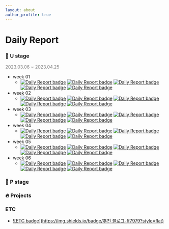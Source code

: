 ```yaml
---
layout: about
author_profile: true
---
```

# Daily Report

### 🌱 U stage
<span style="color:grey">2023.03.06 ~ 2023.04.25</span>
- week 01
   - [![Daily Report badge](https://img.shields.io/badge/Day%2001-ff7979?style=flat)](https://Forbuds.github.io/Daily_Reports/day_01) [![Daily Report badge](https://img.shields.io/badge/Day%2002-ffb497?style=flat)](https://Forbuds.github.io/Daily_Reports/day_02) [![Daily Report badge](https://img.shields.io/badge/Day%2003-ffe1a0?style=flat)](https://Forbuds.github.io/Daily_Reports/day_03) [![Daily Report badge](https://img.shields.io/badge/Day%2004-d7ff4f?style=flat)](https://Forbuds.github.io/Daily_Reports/day_04) [![Daily Report badge](https://img.shields.io/badge/Day%2005-c2fd8f?style=flat)](https://Forbuds.github.io/Daily_Reports/day_05)
- week 02
   - [![Daily Report badge](https://img.shields.io/badge/Day%2006-ff7979?style=flat)](https://Forbuds.github.io/Daily_Reports/day_06) [![Daily Report badge](https://img.shields.io/badge/Day%2007-ffb497?style=flat)](https://Forbuds.github.io/Daily_Reports/day_07) [![Daily Report badge](https://img.shields.io/badge/Day%2008-ffe1a0?style=flat)](https://Forbuds.github.io/Daily_Reports/day_08) [![Daily Report badge](https://img.shields.io/badge/Day%2009-d7ff4f?style=flat)](https://Forbuds.github.io/Daily_Reports/day_09) [![Daily Report badge](https://img.shields.io/badge/Day%2010-c2fd8f?style=flat)](https://Forbuds.github.io/Daily_Reports/day_10)
- week 03
   - [![Daily Report badge](https://img.shields.io/badge/Day%2011-ff7979?style=flat)](https://Forbuds.github.io/Daily_Reports/day_11) [![Daily Report badge](https://img.shields.io/badge/Day%2012-ffb497?style=flat)](https://Forbuds.github.io/Daily_Reports/day_12) [![Daily Report badge](https://img.shields.io/badge/Day%2013-ffe1a0?style=flat)](https://Forbuds.github.io/Daily_Reports/day_13) [![Daily Report badge](https://img.shields.io/badge/Day%2014-d7ff4f?style=flat)](https://Forbuds.github.io/Daily_Reports/day_14) [![Daily Report badge](https://img.shields.io/badge/Day%2015-c2fd8f?style=flat)](https://Forbuds.github.io/Daily_Reports/day_15)  
- week 04
   - [![Daily Report badge](https://img.shields.io/badge/Day%2016-ff7979?style=flat)](https://Forbuds.github.io/Daily_Reports/day_16) [![Daily Report badge](https://img.shields.io/badge/Day%2017-ffb497?style=flat)](https://Forbuds.github.io/Daily_Reports/day_17) [![Daily Report badge](https://img.shields.io/badge/Day%2018-ffe1a0?style=flat)](https://Forbuds.github.io/Daily_Reports/day_18) [![Daily Report badge](https://img.shields.io/badge/Day%2019-d7ff4f?style=flat)](https://Forbuds.github.io/Daily_Reports/day_19) [![Daily Report badge](https://img.shields.io/badge/Day%2020-c2fd8f?style=flat)](https://Forbuds.github.io/Daily_Reports/day_20)  
- week 05
   - [![Daily Report badge](https://img.shields.io/badge/Day%2021-ff7979?style=flat)](https://Forbuds.github.io/Daily_Reports/day_21) [![Daily Report badge](https://img.shields.io/badge/Day%2022-ffb497?style=flat)](https://Forbuds.github.io/Daily_Reports/day_22) [![Daily Report badge](https://img.shields.io/badge/Day%2023-ffe1a0?style=flat)](https://Forbuds.github.io/Daily_Reports/day_23) [![Daily Report badge](https://img.shields.io/badge/Day%2024-d7ff4f?style=flat)](https://Forbuds.github.io/Daily_Reports/day_24) [![Daily Report badge](https://img.shields.io/badge/Day%2025-c2fd8f?style=flat)](https://Forbuds.github.io/Daily_Reports/day_25)  
- week 06
   - [![Daily Report badge](https://img.shields.io/badge/Day%2026-ff7979?style=flat)](https://Forbuds.github.io/Daily_Reports/day_26) [![Daily Report badge](https://img.shields.io/badge/Day%2027-ffb497?style=flat)](https://Forbuds.github.io/Daily_Reports/day_27) [![Daily Report badge](https://img.shields.io/badge/Day%2028-ffe1a0?style=flat)](https://Forbuds.github.io/Daily_Reports/day_28) [![Daily Report badge](https://img.shields.io/badge/Day%2029-d7ff4f?style=flat)](https://Forbuds.github.io/Daily_Reports/day_29) [![Daily Report badge](https://img.shields.io/badge/Day%2030-c2fd8f?style=flat)](https://Forbuds.github.io/Daily_Reports/day_30)  
   

        
### 🌳 P stage

### 🔥 Projects

### ETC
- [![ETC badge](https://img.shields.io/badge/추천 블로그-ff7979?style=flat)](https://Forbuds.github.io/Daily_Reports/recommend_blog)